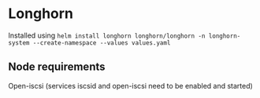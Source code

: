 # Longhorn

Installed using `helm install longhorn longhorn/longhorn -n longhorn-system --create-namespace --values values.yaml`

## Node requirements

Open-iscsi (services iscsid and open-iscsi need to be enabled and started)
